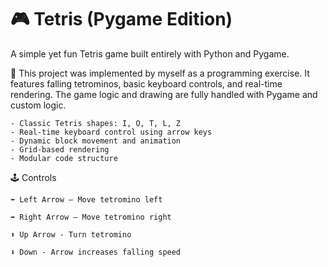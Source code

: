 # 🎮 Tetris (Pygame Edition)

A simple yet fun Tetris game built entirely with Python and Pygame.

🧱 This project was implemented by myself as a programming exercise. It features falling tetrominos, basic keyboard controls, and real-time rendering. The game logic and drawing are fully handled with Pygame and custom logic.

    - Classic Tetris shapes: I, O, T, L, Z
    - Real-time keyboard control using arrow keys
    - Dynamic block movement and animation
    - Grid-based rendering
    - Modular code structure

🕹️ Controls

    ⬅️ Left Arrow – Move tetromino left

    ➡️ Right Arrow – Move tetromino right

    ⬆️ Up Arrow - Turn tetromino

    ⬇️ Down - Arrow increases falling speed
